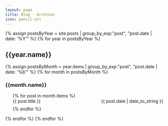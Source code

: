```yaml
---
layout: page
title: Blog - Archives
icon: pencil-alt
---
```


{% assign postsByYear = site.posts | group_by_exp:"post", "post.date | date: '%Y'"  %}
{% for year in postsByYear %}
<h2 class="archive-year">{{year.name}}</h2>
{% assign postsByMonth = year.items | group_by_exp:"post", "post.date | date: '%b'"  %}
{% for month in postsByMonth %}
<div>
<h3 class="archive-month">{{month.name}}</h3>
<ul class="archive-list" style="list-style-type: none;">
    {% for post in month.items %}
    <li style="margin-bottom: 0.5rem;">
        <div class="card">
            <div class="card-content">
                <a href="{{ site.baseurl }}{{ post.url }}" style="text-decoration: none;">
                    <span>{{ post.title }}</span>
                </a>
                <span style="float: right;">{{ post.date | date_to_string }}</span>
            </div>
        </div>
    </li>
    {% endfor %}
</ul>
</div>
{% endfor %}
{% endfor %}


<!--{% assign postsByYearMonth = site.posts | group_by_exp:"post", "post.date | date: '%Y %b'"  %}
{% for yearMonth in postsByYearMonth %}
{{yearMonth}}
<h3>{{ yearMonth.name }}</h3>
<ul>
    {% for post in yearMonth.items %}
    <li><a href="{{ post.url }}">{{ post.title }}</a></li>
    {% endfor %}
</ul>
{% endfor %}-->
<!--{% for post in site.posts %}
{% assign currentDate = post.date | date: "%B %Y" %}
{% assign currentYear = post.date | date: "%Y" %}
{% assign currentMonth = post.date | date: "%B" %}
{% if currentDate != myDate %}
{% unless forloop.first %}</ul>{% endunless %}
<h1>{{ currentDate }}</h1>
<ul style="list-style-type: none;">
{% assign myDate = currentDate %}
{% endif %}
<li>
    <span>{{ post.date | date_to_string }}</span> -
    <a href="{{ post.url }}">
        {{ post.title }}
    </a>
</li>
{% if forloop.last %}</ul>{% endif %}
{% endfor %}-->
